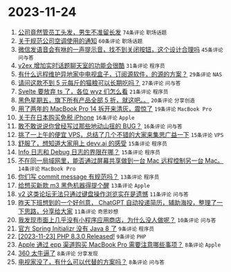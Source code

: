 # 2023-11-24

1. [公司竟然管员工头发，男生不准留长发](https://www.v2ex.com/t/994700) `74条评论` `职场话题`
1. [关于规范公司空调使用的通知](https://www.v2ex.com/t/994729) `60条评论` `职场话题`
1. [微信发语音会有咻的一声提示音，找不到关闭按钮，这个设计合理吗](https://www.v2ex.com/t/994696) `45条评论` `问与答`
1. [v2ex 增加实时话题聊天室的功能会很酷](https://www.v2ex.com/t/994721) `31条评论` `程序员`
1. [有什么远程维护异地家中电视盒子，订阅源软件，的源的方案？](https://www.v2ex.com/t/994709) `29条评论` `NAS`
1. [请问这款不到 5 元每斤的猫粮可以长期吃吗？](https://www.v2ex.com/t/994738) `27条评论` `问与答`
1. [Svelte 要放弃 ts 了，各位 wyz 们怎么看](https://www.v2ex.com/t/994698) `21条评论` `程序员`
1. [黑色星期五，旗下所有产品全部 5 折，就这吧。。](https://www.v2ex.com/t/994710) `20条评论` `分享创造`
1. [用了两年的 MacBook Pro 14 拆开来清灰，震惊了](https://www.v2ex.com/t/994725) `19条评论` `MacBook Pro`
1. [关于在日本购买免税 iPhone](https://www.v2ex.com/t/994777) `16条评论` `Apple`
1. [敢不敢说说你曾经写过那些地动山摇的 BUG？](https://www.v2ex.com/t/994763) `16条评论` `问与答`
1. [挑了一上午的便宜 VPS，总结了几个不错的大家来集思广益一下](https://www.v2ex.com/t/994771) `15条评论` `VPS`
1. [舒服了，想知道大家用上 devv.ai 的感受](https://www.v2ex.com/t/994754) `15条评论` `程序员`
1. [Info 日志和 Debug 日志的界限在哪？](https://www.v2ex.com/t/994715) `15条评论` `程序员`
1. [不在同一局域网里，能否通过屏幕共享做到一台 Mac 远程控制另一台 Mac。](https://www.v2ex.com/t/994713) `14条评论` `MacBook Pro`
1. [你们写 commit message 有规范吗？](https://www.v2ex.com/t/994797) `13条评论` `程序员`
1. [给想买新款 m3 黑色机器得提个醒](https://www.v2ex.com/t/994706) `13条评论` `Apple`
1. [v2 这类论坛无法只通过键盘操作浏览实在是遗憾](https://www.v2ex.com/t/994742) `11条评论` `问与答`
1. [昨天下班想到的一个好创意， ChatGPT 自动投递简历，辅助海投，整理了一下思路，分享给大家](https://www.v2ex.com/t/994740) `11条评论` `奇思妙想`
1. [我发现市面上几乎没有小程序应用商店，为什么没人做呢？](https://www.v2ex.com/t/994705) `10条评论` `问与答`
1. [官方 Spring Initializr 没有 Java 8 了](https://www.v2ex.com/t/994785) `9条评论` `程序员`
1. [[2023-11-23] PHP 8.3.0 Released!](https://www.v2ex.com/t/994719) `9条评论` `PHP`
1. [Apple 通过 epp 渠道购买 MacBook Pro 需要注意哪些事项？](https://www.v2ex.com/t/994768) `8条评论` `Apple`
1. [360 太牛逼了](https://www.v2ex.com/t/994753) `8条评论` `分享发现`
1. [电视家没了，有什么可以代替的方案吗？](https://www.v2ex.com/t/994734) `8条评论` `问与答`
